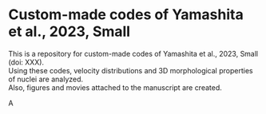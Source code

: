 # Custom-made codes of Yamashita et al., 2023, Small
This is a repository for custom-made codes of Yamashita et al., 2023, Small (doi: XXX).  
Using these codes, velocity distributions and 3D morphological properties of nuclei are analyzed.  
Also, figures and movies attached to the manuscript are created.  


A

